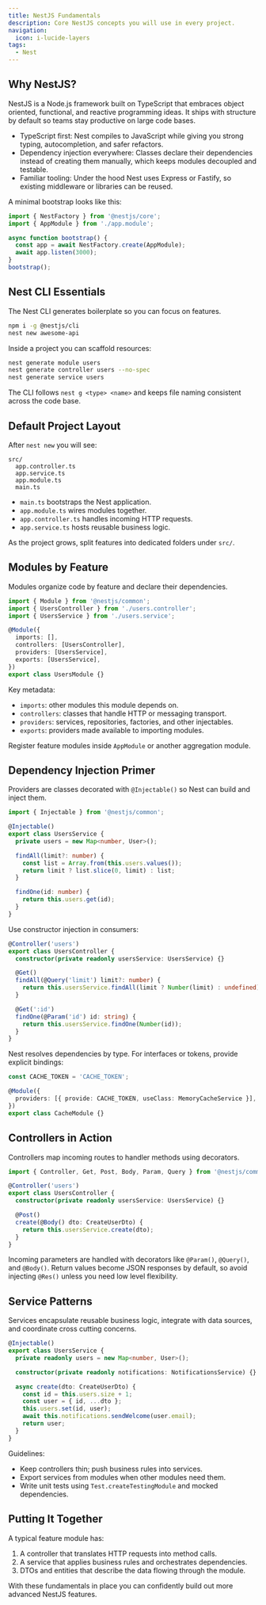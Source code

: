 ```yaml
---
title: NestJS Fundamentals
description: Core NestJS concepts you will use in every project.
navigation:
  icon: i-lucide-layers
tags:
  - Nest
---
```


## Why NestJS?

NestJS is a Node.js framework built on TypeScript that embraces object oriented, functional, and reactive programming ideas. It ships with structure by default so teams stay productive on large code bases.

- TypeScript first: Nest compiles to JavaScript while giving you strong typing, autocompletion, and safer refactors.
- Dependency injection everywhere: Classes declare their dependencies instead of creating them manually, which keeps modules decoupled and testable.
- Familiar tooling: Under the hood Nest uses Express or Fastify, so existing middleware or libraries can be reused.

A minimal bootstrap looks like this:

```ts
import { NestFactory } from '@nestjs/core';
import { AppModule } from './app.module';

async function bootstrap() {
  const app = await NestFactory.create(AppModule);
  await app.listen(3000);
}
bootstrap();
```

## Nest CLI Essentials

The Nest CLI generates boilerplate so you can focus on features.

```bash
npm i -g @nestjs/cli
nest new awesome-api
```

Inside a project you can scaffold resources:

```bash
nest generate module users
nest generate controller users --no-spec
nest generate service users
```

The CLI follows `nest g <type> <name>` and keeps file naming consistent across the code base.

## Default Project Layout

After `nest new` you will see:

```
src/
  app.controller.ts
  app.service.ts
  app.module.ts
  main.ts
```

- `main.ts` bootstraps the Nest application.
- `app.module.ts` wires modules together.
- `app.controller.ts` handles incoming HTTP requests.
- `app.service.ts` hosts reusable business logic.

As the project grows, split features into dedicated folders under `src/`.

## Modules by Feature

Modules organize code by feature and declare their dependencies.

```ts
import { Module } from '@nestjs/common';
import { UsersController } from './users.controller';
import { UsersService } from './users.service';

@Module({
  imports: [],
  controllers: [UsersController],
  providers: [UsersService],
  exports: [UsersService],
})
export class UsersModule {}
```

Key metadata:

- `imports`: other modules this module depends on.
- `controllers`: classes that handle HTTP or messaging transport.
- `providers`: services, repositories, factories, and other injectables.
- `exports`: providers made available to importing modules.

Register feature modules inside `AppModule` or another aggregation module.

## Dependency Injection Primer

Providers are classes decorated with `@Injectable()` so Nest can build and inject them.

```ts
import { Injectable } from '@nestjs/common';

@Injectable()
export class UsersService {
  private users = new Map<number, User>();

  findAll(limit?: number) {
    const list = Array.from(this.users.values());
    return limit ? list.slice(0, limit) : list;
  }

  findOne(id: number) {
    return this.users.get(id);
  }
}
```

Use constructor injection in consumers:

```ts
@Controller('users')
export class UsersController {
  constructor(private readonly usersService: UsersService) {}

  @Get()
  findAll(@Query('limit') limit?: number) {
    return this.usersService.findAll(limit ? Number(limit) : undefined);
  }

  @Get(':id')
  findOne(@Param('id') id: string) {
    return this.usersService.findOne(Number(id));
  }
}
```

Nest resolves dependencies by type. For interfaces or tokens, provide explicit bindings:

```ts
const CACHE_TOKEN = 'CACHE_TOKEN';

@Module({
  providers: [{ provide: CACHE_TOKEN, useClass: MemoryCacheService }],
})
export class CacheModule {}
```

## Controllers in Action

Controllers map incoming routes to handler methods using decorators.

```ts
import { Controller, Get, Post, Body, Param, Query } from '@nestjs/common';

@Controller('users')
export class UsersController {
  constructor(private readonly usersService: UsersService) {}

  @Post()
  create(@Body() dto: CreateUserDto) {
    return this.usersService.create(dto);
  }
}
```

Incoming parameters are handled with decorators like `@Param()`, `@Query()`, and `@Body()`. Return values become JSON responses by default, so avoid injecting `@Res()` unless you need low level flexibility.

## Service Patterns

Services encapsulate reusable business logic, integrate with data sources, and coordinate cross cutting concerns.

```ts
@Injectable()
export class UsersService {
  private readonly users = new Map<number, User>();

  constructor(private readonly notifications: NotificationsService) {}

  async create(dto: CreateUserDto) {
    const id = this.users.size + 1;
    const user = { id, ...dto };
    this.users.set(id, user);
    await this.notifications.sendWelcome(user.email);
    return user;
  }
}
```

Guidelines:

- Keep controllers thin; push business rules into services.
- Export services from modules when other modules need them.
- Write unit tests using `Test.createTestingModule` and mocked dependencies.

## Putting It Together

A typical feature module has:

1. A controller that translates HTTP requests into method calls.
2. A service that applies business rules and orchestrates dependencies.
3. DTOs and entities that describe the data flowing through the module.

With these fundamentals in place you can confidently build out more advanced NestJS features.

